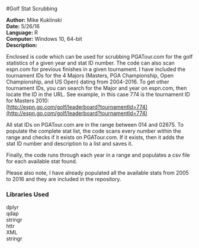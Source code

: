 #Golf Stat Scrubbing

**Author:** Mike Kuklinski  
**Date:** 5/26/16  
**Language:** R  
**Computer:** Windows 10, 64-bit  
**Description:**  
    
Enclosed is code which can be used for scrubbing PGATour.com for the golf statistics
of a given year and stat ID number. The code can also scan espn.com for previous finishes 
in a given tournament. I have included the tournament IDs for the 4 Majors (Masters, PGA Championship, Open Championship, and US Open) dating from 2004-2016. To get other tournament IDs, you can search for the Major and year on espn.com, then locate the ID in the URL.
See example, in this case 774 is the tournament ID for Masters 2010:  
[http://espn.go.com/golf/leaderboard?tournamentId=774](http://espn.go.com/golf/leaderboard?tournamentId=774)

All stat IDs on PGATour.com are in the range between 014 and 02675. To populate the complete stat list, the code scans every number within the range and checks if it exists on PGATour.com. If it exists, then it adds the stat ID number and description to a list and saves it.

Finally, the code runs through each year in a range and populates a csv file for each available stat found.

Please also note, I have already populated all the available stats from 2005 to 2016 and they are included in the repository. 

### Libraries Used    
dplyr  
qdap  
stringr  
httr  
XML  
stringr  